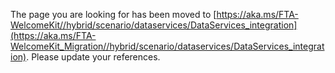 The page you are looking for has been moved to [https://aka.ms/FTA-WelcomeKit//hybrid/scenario/dataservices/DataServices_integration](https://aka.ms/FTA-WelcomeKit_Migration//hybrid/scenario/dataservices/DataServices_integration). Please update your references.
